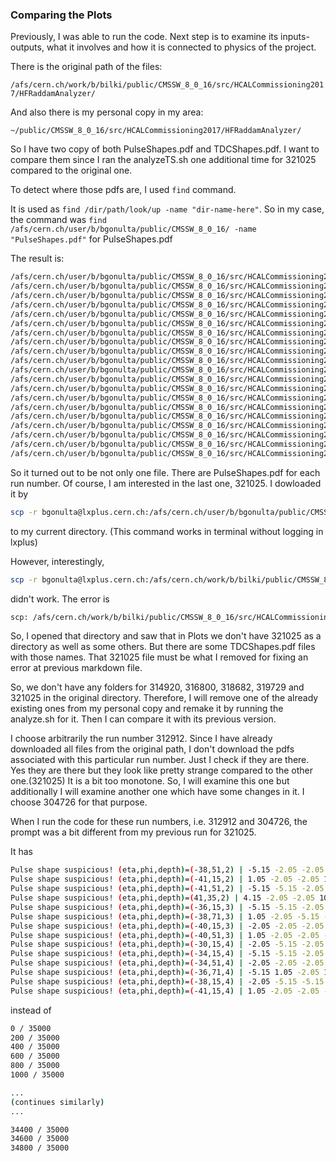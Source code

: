 ### Comparing the Plots

Previously, I was able to run the code. Next step is to examine its inputs-outputs, what it involves and how it is connected to physics of the project.

There is the original path of the files:

```/afs/cern.ch/work/b/bilki/public/CMSSW_8_0_16/src/HCALCommissioning2017/HFRaddamAnalyzer/```

And also there is my personal copy in my area:

```~/public/CMSSW_8_0_16/src/HCALCommissioning2017/HFRaddamAnalyzer/```

So I have two copy of both PulseShapes.pdf and TDCShapes.pdf. I want to compare them since I ran the analyzeTS.sh one additional time for 321025 compared to the original one.

To detect where those pdfs are, I used ```find``` command.

It is used as ```find /dir/path/look/up -name "dir-name-here"```. So in my case, the command was ```find /afs/cern.ch/user/b/bgonulta/public/CMSSW_8_0_16/ -name "PulseShapes.pdf"``` for PulseShapes.pdf

The result is:

```bash
/afs/cern.ch/user/b/bgonulta/public/CMSSW_8_0_16/src/HCALCommissioning2017/HFRaddamAnalyzer/test/Plots/290724/PulseShapes.pdf
/afs/cern.ch/user/b/bgonulta/public/CMSSW_8_0_16/src/HCALCommissioning2017/HFRaddamAnalyzer/test/Plots/290727/PulseShapes.pdf
/afs/cern.ch/user/b/bgonulta/public/CMSSW_8_0_16/src/HCALCommissioning2017/HFRaddamAnalyzer/test/Plots/289904/PulseShapes.pdf
/afs/cern.ch/user/b/bgonulta/public/CMSSW_8_0_16/src/HCALCommissioning2017/HFRaddamAnalyzer/test/Plots/290720/PulseShapes.pdf
/afs/cern.ch/user/b/bgonulta/public/CMSSW_8_0_16/src/HCALCommissioning2017/HFRaddamAnalyzer/test/Plots/291416/PulseShapes.pdf
/afs/cern.ch/user/b/bgonulta/public/CMSSW_8_0_16/src/HCALCommissioning2017/HFRaddamAnalyzer/test/Plots/293304/PulseShapes.pdf
/afs/cern.ch/user/b/bgonulta/public/CMSSW_8_0_16/src/HCALCommissioning2017/HFRaddamAnalyzer/test/Plots/295683/PulseShapes.pdf
/afs/cern.ch/user/b/bgonulta/public/CMSSW_8_0_16/src/HCALCommissioning2017/HFRaddamAnalyzer/test/Plots/301006/PulseShapes.pdf
/afs/cern.ch/user/b/bgonulta/public/CMSSW_8_0_16/src/HCALCommissioning2017/HFRaddamAnalyzer/test/Plots/298355/PulseShapes.pdf
/afs/cern.ch/user/b/bgonulta/public/CMSSW_8_0_16/src/HCALCommissioning2017/HFRaddamAnalyzer/test/Plots/300719/PulseShapes.pdf
/afs/cern.ch/user/b/bgonulta/public/CMSSW_8_0_16/src/HCALCommissioning2017/HFRaddamAnalyzer/test/Plots/300722/PulseShapes.pdf
/afs/cern.ch/user/b/bgonulta/public/CMSSW_8_0_16/src/HCALCommissioning2017/HFRaddamAnalyzer/test/Plots/301007/PulseShapes.pdf
/afs/cern.ch/user/b/bgonulta/public/CMSSW_8_0_16/src/HCALCommissioning2017/HFRaddamAnalyzer/test/Plots/304726/PulseShapes.pdf
/afs/cern.ch/user/b/bgonulta/public/CMSSW_8_0_16/src/HCALCommissioning2017/HFRaddamAnalyzer/test/Plots/312918/PulseShapes.pdf
/afs/cern.ch/user/b/bgonulta/public/CMSSW_8_0_16/src/HCALCommissioning2017/HFRaddamAnalyzer/test/Plots/312912/PulseShapes.pdf
/afs/cern.ch/user/b/bgonulta/public/CMSSW_8_0_16/src/HCALCommissioning2017/HFRaddamAnalyzer/test/Plots/313023/PulseShapes.pdf
/afs/cern.ch/user/b/bgonulta/public/CMSSW_8_0_16/src/HCALCommissioning2017/HFRaddamAnalyzer/test/Plots/313265/PulseShapes.pdf
/afs/cern.ch/user/b/bgonulta/public/CMSSW_8_0_16/src/HCALCommissioning2017/HFRaddamAnalyzer/test/Plots/313526/PulseShapes.pdf
/afs/cern.ch/user/b/bgonulta/public/CMSSW_8_0_16/src/HCALCommissioning2017/HFRaddamAnalyzer/test/Plots/313921/PulseShapes.pdf
/afs/cern.ch/user/b/bgonulta/public/CMSSW_8_0_16/src/HCALCommissioning2017/HFRaddamAnalyzer/test/Plots/321025/PulseShapes.pdf
```

So it turned out to be not only one file. There are PulseShapes.pdf for each run number. Of course, I am interested in the last one, 321025. I dowloaded it by 

```bash
scp -r bgonulta@lxplus.cern.ch:/afs/cern.ch/user/b/bgonulta/public/CMSSW_8_0_16/src/HCALCommissioning2017/HFRaddamAnalyzer/test/Plots/321025/PulseShapes.pdf ./
```

to my current directory. (This command works in terminal without logging in lxplus)

However, interestingly, 

```bash
scp -r bgonulta@lxplus.cern.ch:/afs/cern.ch/work/b/bilki/public/CMSSW_8_0_16/src/HCALCommissioning2017/HFRaddamAnalyzer/test/Plots/321025/PulseShapes.pdf ./
```

didn't work. The error is

```bash
scp: /afs/cern.ch/work/b/bilki/public/CMSSW_8_0_16/src/HCALCommissioning2017/HFRaddamAnalyzer/test/Plots/321025/PulseShapes.pdf: Not a directory
```

So, I opened that directory and saw that in Plots we don't have 321025 as a directory as well as some others. But there are some TDCShapes.pdf files with those names. That 321025 file must be what I removed for fixing an error at previous markdown file. 

So, we don't have any folders for 314920, 316800, 318682, 319729 and 321025 in the original directory. Therefore, I will remove one of the already existing ones from my personal copy and remake it by running the analyze.sh for it. Then I can compare it with its previous version.

I choose arbitrarily the run number 312912. Since I have already downloaded all files from the original path, I don't download the pdfs associated with this particular run number. Just I check if they are there. Yes they are there but they look like pretty strange compared to the other one.(321025) It is a bit too monotone. So, I will examine this one but additionally I will examine another one which have some changes in it. I choose 304726 for that purpose.   

When I run the code for these run numbers, i.e. 312912 and 304726, the prompt was a bit different from my previous run for 321025. 

It has

```bash
Pulse shape suspicious! (eta,phi,depth)=(-38,51,2) | -5.15 -2.05 -2.05 7.25 -2.05 -2.05 
Pulse shape suspicious! (eta,phi,depth)=(-41,15,2) | 1.05 -2.05 -2.05 1.05 -5.15 -5.15 
Pulse shape suspicious! (eta,phi,depth)=(-41,51,2) | -5.15 -5.15 -2.05 -2.05 -2.05 1.05 
Pulse shape suspicious! (eta,phi,depth)=(41,35,2) | 4.15 -2.05 -2.05 10.35 -2.05 -5.15 
Pulse shape suspicious! (eta,phi,depth)=(-36,15,3) | -5.15 -5.15 -2.05 1.05 -2.05 1.05 
Pulse shape suspicious! (eta,phi,depth)=(-38,71,3) | 1.05 -2.05 -5.15 -5.15 -2.05 -2.05 
Pulse shape suspicious! (eta,phi,depth)=(-40,15,3) | -2.05 -2.05 -2.05 1.05 -8.25 -5.15 
Pulse shape suspicious! (eta,phi,depth)=(-40,51,3) | 1.05 -2.05 -2.05 -2.05 1.05 -2.05 
Pulse shape suspicious! (eta,phi,depth)=(-30,15,4) | -2.05 -5.15 -2.05 1.05 -2.05 1.05 
Pulse shape suspicious! (eta,phi,depth)=(-34,15,4) | -5.15 -5.15 -2.05 4.15 -5.15 -2.05 
Pulse shape suspicious! (eta,phi,depth)=(-34,51,4) | -2.05 -2.05 -2.05 -2.05 -5.15 -2.05 
Pulse shape suspicious! (eta,phi,depth)=(-36,71,4) | -5.15 1.05 -2.05 13.45 -2.05 -2.05 
Pulse shape suspicious! (eta,phi,depth)=(-38,15,4) | -2.05 -5.15 -5.15 -2.05 -2.05 -2.05 
Pulse shape suspicious! (eta,phi,depth)=(-41,15,4) | 1.05 -2.05 -2.05 -5.15 -2.05 -2.05 
```

instead of 

```bash
0 / 35000
200 / 35000
400 / 35000
600 / 35000
800 / 35000
1000 / 35000

...
(continues similarly)
...

34400 / 35000
34600 / 35000
34800 / 35000
``` 
